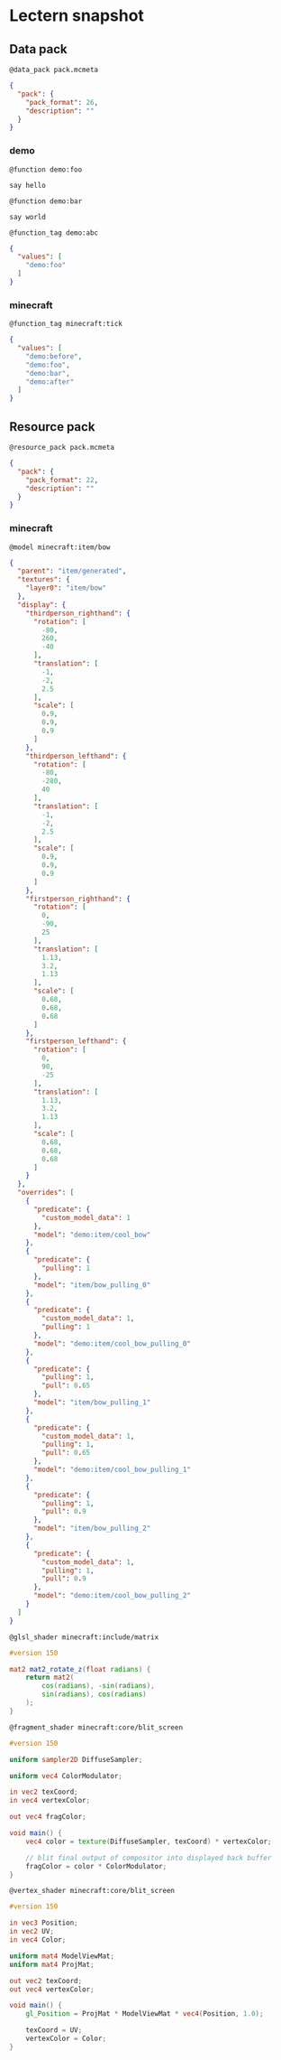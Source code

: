 # Lectern snapshot

## Data pack

`@data_pack pack.mcmeta`

```json
{
  "pack": {
    "pack_format": 26,
    "description": ""
  }
}
```

### demo

`@function demo:foo`

```mcfunction
say hello
```

`@function demo:bar`

```mcfunction
say world
```

`@function_tag demo:abc`

```json
{
  "values": [
    "demo:foo"
  ]
}
```

### minecraft

`@function_tag minecraft:tick`

```json
{
  "values": [
    "demo:before",
    "demo:foo",
    "demo:bar",
    "demo:after"
  ]
}
```

## Resource pack

`@resource_pack pack.mcmeta`

```json
{
  "pack": {
    "pack_format": 22,
    "description": ""
  }
}
```

### minecraft

`@model minecraft:item/bow`

```json
{
  "parent": "item/generated",
  "textures": {
    "layer0": "item/bow"
  },
  "display": {
    "thirdperson_righthand": {
      "rotation": [
        -80,
        260,
        -40
      ],
      "translation": [
        -1,
        -2,
        2.5
      ],
      "scale": [
        0.9,
        0.9,
        0.9
      ]
    },
    "thirdperson_lefthand": {
      "rotation": [
        -80,
        -280,
        40
      ],
      "translation": [
        -1,
        -2,
        2.5
      ],
      "scale": [
        0.9,
        0.9,
        0.9
      ]
    },
    "firstperson_righthand": {
      "rotation": [
        0,
        -90,
        25
      ],
      "translation": [
        1.13,
        3.2,
        1.13
      ],
      "scale": [
        0.68,
        0.68,
        0.68
      ]
    },
    "firstperson_lefthand": {
      "rotation": [
        0,
        90,
        -25
      ],
      "translation": [
        1.13,
        3.2,
        1.13
      ],
      "scale": [
        0.68,
        0.68,
        0.68
      ]
    }
  },
  "overrides": [
    {
      "predicate": {
        "custom_model_data": 1
      },
      "model": "demo:item/cool_bow"
    },
    {
      "predicate": {
        "pulling": 1
      },
      "model": "item/bow_pulling_0"
    },
    {
      "predicate": {
        "custom_model_data": 1,
        "pulling": 1
      },
      "model": "demo:item/cool_bow_pulling_0"
    },
    {
      "predicate": {
        "pulling": 1,
        "pull": 0.65
      },
      "model": "item/bow_pulling_1"
    },
    {
      "predicate": {
        "custom_model_data": 1,
        "pulling": 1,
        "pull": 0.65
      },
      "model": "demo:item/cool_bow_pulling_1"
    },
    {
      "predicate": {
        "pulling": 1,
        "pull": 0.9
      },
      "model": "item/bow_pulling_2"
    },
    {
      "predicate": {
        "custom_model_data": 1,
        "pulling": 1,
        "pull": 0.9
      },
      "model": "demo:item/cool_bow_pulling_2"
    }
  ]
}
```

`@glsl_shader minecraft:include/matrix`

```glsl
#version 150

mat2 mat2_rotate_z(float radians) {
    return mat2(
        cos(radians), -sin(radians),
        sin(radians), cos(radians)
    );
}
```

`@fragment_shader minecraft:core/blit_screen`

```glsl
#version 150

uniform sampler2D DiffuseSampler;

uniform vec4 ColorModulator;

in vec2 texCoord;
in vec4 vertexColor;

out vec4 fragColor;

void main() {
    vec4 color = texture(DiffuseSampler, texCoord) * vertexColor;

    // blit final output of compositor into displayed back buffer
    fragColor = color * ColorModulator;
}
```

`@vertex_shader minecraft:core/blit_screen`

```glsl
#version 150

in vec3 Position;
in vec2 UV;
in vec4 Color;

uniform mat4 ModelViewMat;
uniform mat4 ProjMat;

out vec2 texCoord;
out vec4 vertexColor;

void main() {
    gl_Position = ProjMat * ModelViewMat * vec4(Position, 1.0);

    texCoord = UV;
    vertexColor = Color;
}
```
